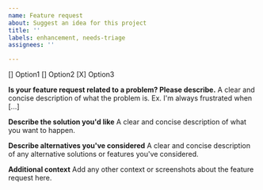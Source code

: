 ```yaml
---
name: Feature request
about: Suggest an idea for this project
title: ''
labels: enhancement, needs-triage
assignees: ''

---
```


[] Option1
[] Option2
[X] Option3

**Is your feature request related to a problem? Please describe.**
A clear and concise description of what the problem is. Ex. I'm always frustrated when [...]

**Describe the solution you'd like**
A clear and concise description of what you want to happen.

**Describe alternatives you've considered**
A clear and concise description of any alternative solutions or features you've considered.

**Additional context**
Add any other context or screenshots about the feature request here.
